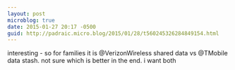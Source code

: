 ```yaml
---
layout: post
microblog: true
date: 2015-01-27 20:17 -0500
guid: http://padraic.micro.blog/2015/01/28/t560245326284849154.html
---
```

interesting - so for families it is @VerizonWireless shared data vs @TMobile data stash. not sure which is better in the end. i want both
